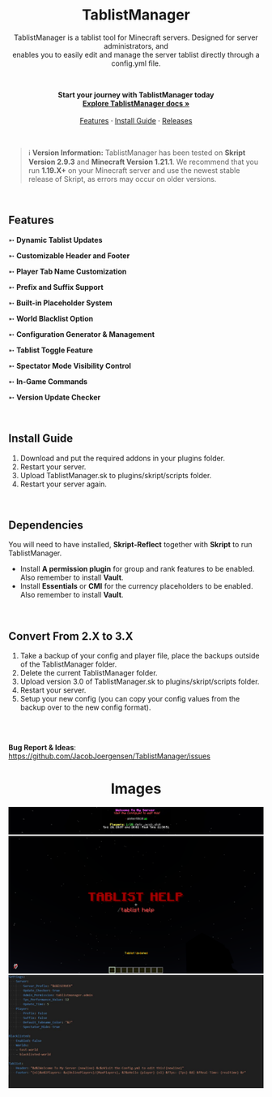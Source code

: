<h1 align="center">TablistManager</h1>
<p align="center">TablistManager is a tablist tool for Minecraft servers. Designed for server administrators, and <br> enables you to easily edit and manage the server tablist directly through a config.yml file.</p> <br>


<p align="center">
      <strong>Start your journey with TablistManager today</strong>
      <br>
      <a href="https://jacobjoergensen.gitbook.io/tablistmanager/"><strong>Explore TablistManager docs »</strong></a>
      <br>
      <br>
      <a href="#features">Features</a>
      ·
      <a href="#install-guide">Install Guide</a>
      ·
      <a href="https://github.com/JacobJoergensen/TablistManager/releases">Releases</a>
</p>

<br>

> :information_source: **Version Information:** TablistManager has been tested on **Skript Version 2.9.3** and **Minecraft Version 1.21.1**. We recommend that you run **1.19.X+** on your Minecraft server and use the newest stable release of Skript, as errors may occur on older versions.

<br>

## Features
➵ **Dynamic Tablist Updates**

➵ **Customizable Header and Footer**

➵ **Player Tab Name Customization**

➵ **Prefix and Suffix Support**

➵ **Built-in Placeholder System**

➵ **World Blacklist Option**

➵ **Configuration Generator & Management**

➵ **Tablist Toggle Feature**

➵ **Spectator Mode Visibility Control**

➵ **In-Game Commands**

➵ **Version Update Checker**

<br>

## Install Guide
1. Download and put the required addons in your plugins folder.<br>
2. Restart your server. <br>
3. Upload TablistManager.sk to plugins/skript/scripts folder. <br>
4. Restart your server again.
<br>

## Dependencies
You will need to have installed, <strong>Skript-Reflect</strong> together with <strong>Skript</strong> to run TablistManager.
- Install <strong>A permission plugin</strong> for group and rank features to be enabled. Also remember to install <strong>Vault</strong>.
- Install <strong>Essentials</strong> or <strong>CMI</strong> for the currency placeholders to be enabled. Also remember to install <strong>Vault</strong>.

<br>

## Convert From 2.X to 3.X
1. Take a backup of your config and player file, place the backups outside of the TablistManager folder.
2. Delete the current TablistManager folder.
3. Upload version 3.0 of TablistManager.sk to plugins/skript/scripts folder.
4. Restart your server.
5. Setup your new config (you can copy your config values from the backup over to the new config format).

<br>

<br>**Bug Report & Ideas**: https://github.com/JacobJoergensen/TablistManager/issues

<h1 align="center">Images</h1>

![alt text](https://github.com/JacobJoergensen/TablistManager/blob/main/img/tablistm-showcase2.jpg?raw=true)
![alt text](https://github.com/JacobJoergensen/TablistManager/blob/main/img/tablistm-showcase.png?raw=true)
![alt text](https://github.com/JacobJoergensen/TablistManager/blob/main/img/tablistm-showcase4.jpg?raw=true)
